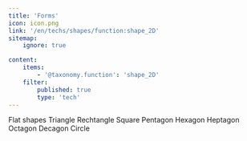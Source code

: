 ```yaml
---
title: 'Forms'
icon: icon.png
link: '/en/techs/shapes/function:shape_2D'
sitemap:
    ignore: true

content:
    items: 
        - '@taxonomy.function': 'shape_2D'
    filter:
        published: true
        type: 'tech' 
---
```

Flat shapes
Triangle
Rechtangle Square
Pentagon
Hexagon
Heptagon
Octagon
Decagon
Circle